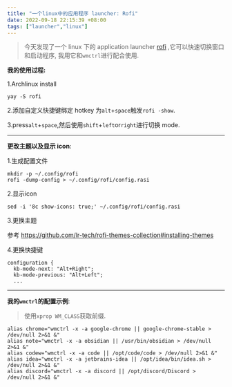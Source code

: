 ```yaml
---
title: "一个linux中的应用程序 launcher: Rofi"
date: 2022-09-18 22:15:39 +08:00
tags: ["launcher","linux"]
---
```


> 今天发现了一个 linux 下的 application launcher [rofi](https://github.com/davatorium/rofi) ,它可以快速切换窗口和启动程序,
> 我用它和`wmctrl`进行配合使用.

**我的使用过程:**

1.Archlinux install

```shell
yay -S rofi
```

2.添加自定义快捷键绑定 hotkey 为`alt`+`space`触发`rofi -show`.

3.press`alt`+`space`,然后使用`shift`+`left`or`right`进行切换 mode.

---

**更改主题以及显示 icon**:

1.生成配置文件

```shell
mkdir -p ~/.config/rofi
rofi -dump-config > ~/.config/rofi/config.rasi
```

2.显示icon

```shell
sed -i '8c show-icons: true;' ~/.config/rofi/config.rasi
```

3.更换主题

参考 <https://github.com/lr-tech/rofi-themes-collection#installing-themes>

4.更换快捷键

```
configuration {
  kb-mode-next: "Alt+Right";
  kb-mode-previous: "Alt+Left";
  ...
```

---

**我的`wmctrl`的配置示例**:

> 使用`xprop WM_CLASS`获取前缀.

```shell
alias chrome="wmctrl -x -a google-chrome || google-chrome-stable > /dev/null 2>&1 &"
alias note="wmctrl -x -a obsidian || /usr/bin/obsidian > /dev/null 2>&1 &"
alias codew="wmctrl -x -a code || /opt/code/code > /dev/null 2>&1 &"
alias idea="wmctrl -x -a jetbrains-idea || /opt/idea/bin/idea.sh > /dev/null 2>&1 &"
alias discord="wmctrl -x -a discord || /opt/discord/Discord > /dev/null 2>&1 &"
```
